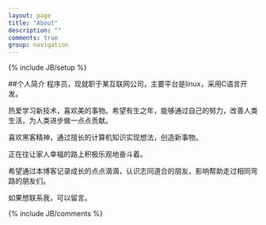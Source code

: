 ```yaml
---
layout: page
title: "About"
description: ""
comments: true
group: navigation
---
```

{% include JB/setup %}

##个人简介
程序员，现就职于某互联网公司，主要平台是linux，采用C语言开发。

热爱学习新技术，喜欢美的事物。希望有生之年，能够通过自己的努力，改善人类生活，为人类进步做一点点贡献。

喜欢黑客精神，通过擅长的计算机知识实现想法，创造新事物。

正在往让家人幸福的路上积极乐观地奋斗着。

希望通过本博客记录成长的点点滴滴，认识志同道合的朋友，影响帮助走过相同弯路的朋友们。

如果想联系我，可以留言。

{% include JB/comments %}
